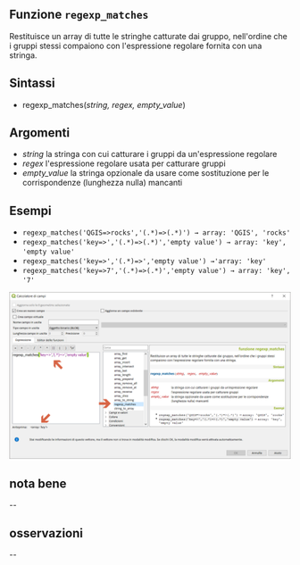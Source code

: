 ## Funzione `regexp_matches`

Restituisce un array di tutte le stringhe catturate dai gruppo, nell'ordine che i gruppi stessi compaiono con l'espressione regolare fornita con una stringa.

## Sintassi

* regexp_matches(_string, regex, empty_value_)

## Argomenti

* _string_ la stringa con cui catturare i gruppi da un'espressione regolare
* _regex_ l'espressione regolare usata per catturare gruppi
* _empty_value_ la stringa opzionale da usare come sostituzione per le corrispondenze (lunghezza nulla) mancanti

## Esempi

* `regexp_matches('QGIS=>rocks','(.*)=>(.*)') → array: 'QGIS', 'rocks'`
* `regexp_matches('key=>','(.*)=>(.*)','empty value') → array: 'key', 'empty value'`
* `regexp_matches('key=>','(.*)=>','empty value') →'array: 'key'`
* `regexp_matches('key=>7','(.*)=>(.*)','empty value') → array: 'key', '7'`

<img src="/img/arrays/regexp_matches/regexp_matches1.png">

## nota bene

--

## osservazioni

--